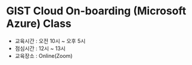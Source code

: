 # GIST Cloud On-boarding (Microsoft Azure) Class
- 교육시간 : 오전 10시 ~ 오후 5시
- 점심시간 : 12시 ~ 13시
- 교육장소 : Online(Zoom)
